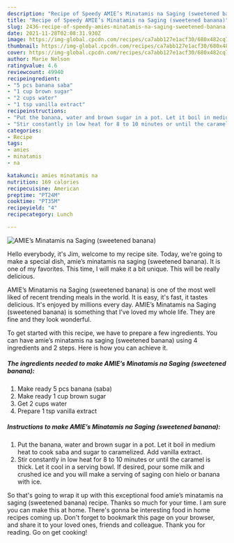 ```yaml
---
description: "Recipe of Speedy AMIE’s Minatamis na Saging (sweetened banana)"
title: "Recipe of Speedy AMIE’s Minatamis na Saging (sweetened banana)"
slug: 2436-recipe-of-speedy-amies-minatamis-na-saging-sweetened-banana
date: 2021-11-28T02:08:31.930Z
image: https://img-global.cpcdn.com/recipes/ca7abb127e1acf30/680x482cq70/amies-minatamis-na-saging-sweetened-banana-recipe-main-photo.jpg
thumbnail: https://img-global.cpcdn.com/recipes/ca7abb127e1acf30/680x482cq70/amies-minatamis-na-saging-sweetened-banana-recipe-main-photo.jpg
cover: https://img-global.cpcdn.com/recipes/ca7abb127e1acf30/680x482cq70/amies-minatamis-na-saging-sweetened-banana-recipe-main-photo.jpg
author: Marie Nelson
ratingvalue: 4.6
reviewcount: 49940
recipeingredient:
- "5 pcs banana saba"
- "1 cup brown sugar"
- "2 cups water"
- "1 tsp vanilla extract"
recipeinstructions:
- "Put the banana, water and brown sugar in a pot. Let it boil in medium heat to cook saba and sugar to caramelized. Add vanilla extract."
- "Stir constantly in low heat for 8 to 10 minutes or until the caramel is thick. Let it cool in a serving bowl. If desired, pour some milk and crushed ice and you will make a serving of saging con hielo or banana with ice."
categories:
- Recipe
tags:
- amies
- minatamis
- na

katakunci: amies minatamis na 
nutrition: 169 calories
recipecuisine: American
preptime: "PT24M"
cooktime: "PT35M"
recipeyield: "4"
recipecategory: Lunch

---
```



![AMIE’s Minatamis na Saging (sweetened banana)](https://img-global.cpcdn.com/recipes/ca7abb127e1acf30/680x482cq70/amies-minatamis-na-saging-sweetened-banana-recipe-main-photo.jpg)

Hello everybody, it's Jim, welcome to my recipe site. Today, we're going to make a special dish, amie’s minatamis na saging (sweetened banana). It is one of my favorites. This time, I will make it a bit unique. This will be really delicious.



AMIE’s Minatamis na Saging (sweetened banana) is one of the most well liked of recent trending meals in the world. It is easy, it's fast, it tastes delicious. It's enjoyed by millions every day. AMIE’s Minatamis na Saging (sweetened banana) is something that I've loved my whole life. They are fine and they look wonderful.


To get started with this recipe, we have to prepare a few ingredients. You can have amie’s minatamis na saging (sweetened banana) using 4 ingredients and 2 steps. Here is how you can achieve it.

<!--inarticleads1-->

##### The ingredients needed to make AMIE’s Minatamis na Saging (sweetened banana):

1. Make ready 5 pcs banana (saba)
1. Make ready 1 cup brown sugar
1. Get 2 cups water
1. Prepare 1 tsp vanilla extract




<!--inarticleads2-->

##### Instructions to make AMIE’s Minatamis na Saging (sweetened banana):

1. Put the banana, water and brown sugar in a pot. Let it boil in medium heat to cook saba and sugar to caramelized. Add vanilla extract.
1. Stir constantly in low heat for 8 to 10 minutes or until the caramel is thick. Let it cool in a serving bowl. If desired, pour some milk and crushed ice and you will make a serving of saging con hielo or banana with ice.




So that's going to wrap it up with this exceptional food amie’s minatamis na saging (sweetened banana) recipe. Thanks so much for your time. I am sure you can make this at home. There's gonna be interesting food in home recipes coming up. Don't forget to bookmark this page on your browser, and share it to your loved ones, friends and colleague. Thank you for reading. Go on get cooking!
